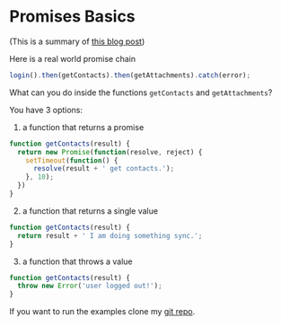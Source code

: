 # Promises Basics

(This is a summary of [this blog post](http://pouchdb.com/2015/05/18/we-have-a-problem-with-promises.html))

Here is a real world promise chain
```js
login().then(getContacts).then(getAttachments).catch(error);
```

What can you do inside the functions `getContacts` and `getAttachments`?

You have 3 options:

1. a function that returns a promise
```js
function getContacts(result) {
  return new Promise(function(resolve, reject) {
    setTimeout(function() {
      resolve(result + ' get contacts.');
    }, 10);
  })
}
```

2. a function that returns a single value
```js
function getContacts(result) {
  return result + ' I am doing something sync.';
}
```

3. a function that throws a value
```js
function getContacts(result) {
  throw new Error('user logged out!');
}
```

If you want to run the examples clone my [git repo](https://github.com/oren/promises-example).
